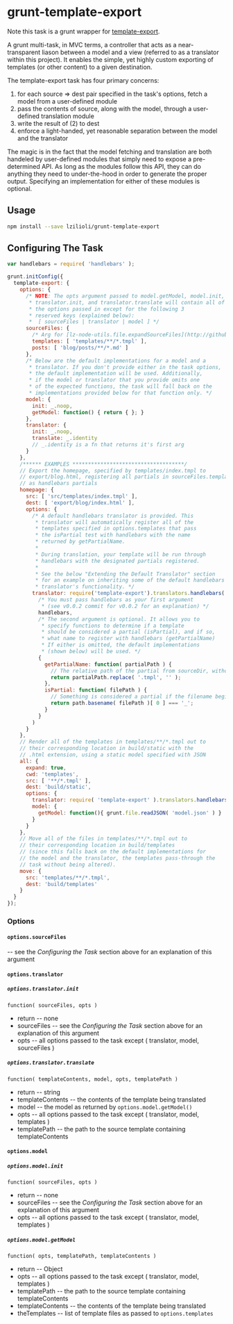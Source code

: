 grunt-template-export
=====================

Note this task is a grunt wrapper for [template-export](http://www.github.com/lzilioli/template-export).

A grunt multi-task, in MVC terms, a controller that acts as a near-transparent liason between a model and a view (referred to as a translator within this project). It enables the simple, yet highly custom exporting of templates (or other content) to a given destination.

The template-export task has four primary concerns:

1. for each source => dest pair specified in the task's options, fetch a model from a user-defined module
2. pass the contents of source, along with the model, through a user-defined translation module
3. write the result of (2) to dest
4. enforce a light-handed, yet reasonable separation between the model and the translator

The magic is in the fact that the model fetching and translation are both handeled by user-defined modules that simply need to expose a pre-determined API. As long as the modules follow this API, they can do anything they need to under-the-hood in order to generate the proper output. Specifying an implementation for either of these modules is optional.

## Usage

```bash
npm install --save lzilioli/grunt-template-export
```

## Configuring The Task

```javascript
var handlebars = require( 'handlebars' );

grunt.initConfig({
  template-export: {
    options: {
      /* NOTE: The opts argument passed to model.getModel, model.init,
       * translator.init, and translator.translate will contain all of
       * the options passed in except for the following 3
       * reserved keys (explained below):
       *  [ sourceFiles | translator | model ] */
      sourceFiles: {
        /* Arg for [lz-node-utils.file.expandSourceFiles](http://github.com/lzilioli-lz-node-utils) */
        templates: [ 'templates/**/*.tmpl' ],
        posts: [ 'blog/posts/**/*.md' ]
      },
      /* Below are the default implementations for a model and a
       * translator. If you don't provide either in the task options,
       * the default implementation will be used. Additionally,
       * if the model or translator that you provide omits one
       * of the expected functions, the task will fall back on the
       * implementations provided below for that function only. */
      model: {
        init: _.noop,
        getModel: function() { return { }; }
      },
      translator: {
        init: _.noop,
        translate: _.identity
        // _.identity is a fn that returns it's first arg
      }
    },
    /****** EXAMPLES ************************************/
    // Export the homepage, specified by templates/index.tmpl to
    // export/blog.html, registering all partials in sourceFiles.templates
    // as handlebars partials
    homepage: {
      src: [ 'src/templates/index.tmpl' ],
      dest: [ 'export/blog/index.html' ],
      options: {
        /* A default handlebars translator is provided. This
         * translator will automatically register all of the
         * templates specified in options.templates that pass
         * the isPartial test with handlebars with the name
         * returned by getPartialName.
         *
         * During translation, your template will be run through
         * handlebars with the designated partials registered.
         *
         * See the below "Extending the Default Translator" section
         * for an example on inheriting some of the default handlebars
         * translator's functionality. */
        translator: require('template-export').translators.handlebars(
          /* You must pass handlebars as your first argument
           * (see v0.0.2 commit for v0.0.2 for an explanation) */
          handlebars,
          /* The second argument is optional. It allows you to
           * specify functions to determine if a template
           * should be considered a partial (isPartial), and if so,
           * what name to register with handlebars (getPartialName)
           * If either is omitted, the default implementations
           * (shown below) will be used. */
          {
            getPartialName: function( partialPath ) {
              // The relative path of the partial from sourceDir, without the .tmpl extension
              return partialPath.replace( '.tmpl', '' );
            },
            isPartial: function( filePath ) {
              // Something is considered a partial if the filename begins with `_`
              return path.basename( filePath )[ 0 ] === '_';
            }
          }
        )
      }
    },
    // Render all of the templates in templates/**/*.tmpl out to
    // their corresponding location in build/static with the
    // .html extension, using a static model specified with JSON
    all: {
      expand: true,
      cwd: 'templates',
      src: [ '**/*.tmpl' ],
      dest: 'build/static',
      options: {
        translator: require( 'template-export' ).translators.handlebars(handlebars),
        model: {
          getModel: function(){ grunt.file.readJSON( 'model.json' ) }
        }
      }
    },
    // Move all of the files in templates/**/*.tmpl out to
    // their corresponding location in build/templates
    // (since this falls back on the default implementations for
    // the model and the translator, the templates pass-through the
    // task without being altered).
    move: {
      src: 'templates/**/*.tmpl',
      dest: 'build/templates'
    }
  }
});
```

### Options

#### `options.sourceFiles`

-- see the *Configuring the Task* section above for an explanation of this argument

#### `options.translator`

##### `options.translator.init`

    function( sourceFiles, opts )

- return
-- none
- sourceFiles
-- see the *Configuring the Task* section above for an explanation of this argument
- opts
-- all options passed to the task except ( translator, model, sourceFiles )

##### `options.translator.translate`

    function( templateContents, model, opts, templatePath )

- return
-- string
- templateContents
-- the contents of the template being translated
- model
-- the model as returned by `options.model.getModel()`
- opts
-- all options passed to the task except ( translator, model, templates )
- templatePath
-- the path to the source template containing templateContents

#### `options.model`

##### `options.model.init`

    function( sourceFiles, opts )

- return
-- none
- sourceFiles
-- see the *Configuring the Task* section above for an explanation of this argument
- opts
-- all options passed to the task except ( translator, model, templates )

##### `options.model.getModel`

    function( opts, templatePath, templateContents )

- return
-- Object
- opts
-- all options passed to the task except ( translator, model, templates )
- templatePath
-- the path to the source template containing templateContents
- templateContents
-- the contents of the template being translated
- theTemplates
-- list of template files as passed to `options.templates`
